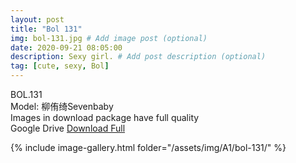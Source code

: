 ```yaml
---
layout: post
title: "Bol 131"
img: bol-131.jpg # Add image post (optional)
date: 2020-09-21 08:05:00
description: Sexy girl. # Add post description (optional)
tag: [cute, sexy, Bol]
---
```

BOL.131  
Model: 柳侑绮Sevenbaby                                                     
Images in download package have full quality                    
Google Drive [Download Full](http://gestyy.com/eeAV5Z)

{% include image-gallery.html folder="/assets/img/A1/bol-131/" %}
